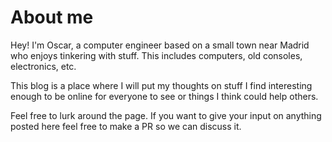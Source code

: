 
# About me

Hey! I'm Oscar, a computer engineer based on a small town near Madrid who enjoys tinkering with stuff. This includes computers, old consoles, electronics, etc. 

This blog is a place where I will put my thoughts on stuff I find interesting enough to be online for everyone to see or things I think could help others.

Feel free to lurk around the page. If you want to give your input on anything posted here feel free to make a PR so we can discuss it.